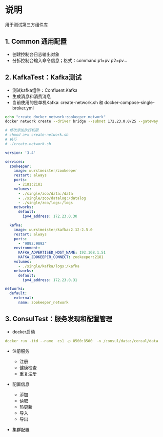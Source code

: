 # 说明
用于测试第三方组件库

## 1. Common 通用配置
- 创建控制台日志输出对象
- 分拆控制台输入命令信息；格式：command p1=pv p2=pv...

## 2. KafkaTest：Kafka测试
- 测试kafka组件：Confluent.Kafka
- 生成消息和消费消息
- 当前使用的是单机Kafka: create-network.sh 和 docker-compose-single-broker.yml
```sh
echo "create docker network:zookeeper_network"
docker network create --driver bridge --subnet 172.23.0.0/25 --gateway 172.23.0.1  zookeeper_network

# 修改添加执行权限
# chmod a+x create-network.sh
# 执行
# ./create-network.sh
```

```yml
version: '3.4'

services:
  zookeeper:
    image: wurstmeister/zookeeper
    restart: always
    ports:
      - 2181:2181
    volumes:
      - ./single/zoo/data:/data
      - ./single/zoo/datalog:/datalog
      - ./single/zoo/logs:/logs
    networks:
      default:
        ipv4_address: 172.23.0.30

  kafka:
    image: wurstmeister/kafka:2.12-2.5.0
    restart: always
    ports:
      - "9092:9092"
    environment:
      KAFKA_ADVERTISED_HOST_NAME: 192.168.1.51
      KAFKA_ZOOKEEPER_CONNECT: zookeeper:2181
    volumes:
      - ./single/kafka/logs:/kafka
    networks:
      default:
        ipv4_address: 172.23.0.31

networks:
  default:
    external:
      name: zookeeper_network
```

## 3. ConsulTest：服务发现和配置管理
- docker启动
```yml
docker run -itd --name  cs1 -p 8500:8500  -v /consul/data:/consul/data consul:1.7.2 agent -server -bind 127.0.0.1 -node consul-server-1 -bootstrap-expect 1 -client 0.0.0.0 -ui
```

- 注册服务
  - 注册
  - 健康检查
  - 重复注册
 
- 配置信息
  - 添加
  - 读取
  - 热更新
  - 导入
  - 导出

- 集群配置